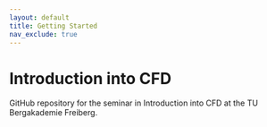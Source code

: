 ```yaml
---
layout: default
title: Getting Started
nav_exclude: true
---
```


# Introduction into CFD

GitHub repository for the seminar in Introduction into CFD at the TU Bergakademie Freiberg.